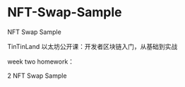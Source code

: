 # NFT-Swap-Sample
NFT Swap Sample

TinTinLand 以太坊公开课：开发者区块链入门，从基础到实战

week two homework：

2 NFT Swap Sample
